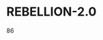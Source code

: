 # REBELLION-2.0                                                                                                          

86
